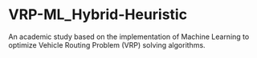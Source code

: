 # VRP-ML_Hybrid-Heuristic
An academic study based on the implementation of Machine Learning to optimize Vehicle Routing Problem (VRP) solving algorithms. 
